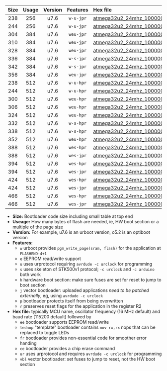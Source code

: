 |Size|Usage|Version|Features|Hex file|
|:-:|:-:|:-:|:-:|:--|
|238|256|u7.6|`w-u-jpr`|[atmega32u2_24mhz_1000000bps_ur_vbl.hex](https://raw.githubusercontent.com/stefanrueger/urboot/main/atmega32u2_24mhz_1000000bps_ur_vbl.hex)|
|244|256|u7.6|`w-u-jpr`|[atmega32u2_24mhz_1000000bps_lednop_ur_vbl.hex](https://raw.githubusercontent.com/stefanrueger/urboot/main/atmega32u2_24mhz_1000000bps_lednop_ur_vbl.hex)|
|304|384|u7.6|`weu-jpr`|[atmega32u2_24mhz_1000000bps_ee_ur_vbl.hex](https://raw.githubusercontent.com/stefanrueger/urboot/main/atmega32u2_24mhz_1000000bps_ee_ur_vbl.hex)|
|310|384|u7.6|`weu-jpr`|[atmega32u2_24mhz_1000000bps_ee_lednop_ur_vbl.hex](https://raw.githubusercontent.com/stefanrueger/urboot/main/atmega32u2_24mhz_1000000bps_ee_lednop_ur_vbl.hex)|
|328|384|u7.6|`weu-jpr`|[atmega32u2_24mhz_1000000bps_ee_lednop_fr_ur_vbl.hex](https://raw.githubusercontent.com/stefanrueger/urboot/main/atmega32u2_24mhz_1000000bps_ee_lednop_fr_ur_vbl.hex)|
|336|384|u7.6|`w-s-jpr`|[atmega32u2_24mhz_1000000bps_vbl.hex](https://raw.githubusercontent.com/stefanrueger/urboot/main/atmega32u2_24mhz_1000000bps_vbl.hex)|
|342|384|u7.6|`w-s-jpr`|[atmega32u2_24mhz_1000000bps_lednop_vbl.hex](https://raw.githubusercontent.com/stefanrueger/urboot/main/atmega32u2_24mhz_1000000bps_lednop_vbl.hex)|
|356|384|u7.6|`weu-jpr`|[atmega32u2_24mhz_1000000bps_ee_lednop_fr_ce_ur_vbl.hex](https://raw.githubusercontent.com/stefanrueger/urboot/main/atmega32u2_24mhz_1000000bps_ee_lednop_fr_ce_ur_vbl.hex)|
|238|512|u7.6|`w-u-hpr`|[atmega32u2_24mhz_1000000bps_ur.hex](https://raw.githubusercontent.com/stefanrueger/urboot/main/atmega32u2_24mhz_1000000bps_ur.hex)|
|244|512|u7.6|`w-u-hpr`|[atmega32u2_24mhz_1000000bps_lednop_ur.hex](https://raw.githubusercontent.com/stefanrueger/urboot/main/atmega32u2_24mhz_1000000bps_lednop_ur.hex)|
|300|512|u7.6|`weu-hpr`|[atmega32u2_24mhz_1000000bps_ee_ur.hex](https://raw.githubusercontent.com/stefanrueger/urboot/main/atmega32u2_24mhz_1000000bps_ee_ur.hex)|
|306|512|u7.6|`weu-hpr`|[atmega32u2_24mhz_1000000bps_ee_lednop_ur.hex](https://raw.githubusercontent.com/stefanrueger/urboot/main/atmega32u2_24mhz_1000000bps_ee_lednop_ur.hex)|
|324|512|u7.6|`weu-hpr`|[atmega32u2_24mhz_1000000bps_ee_lednop_fr_ur.hex](https://raw.githubusercontent.com/stefanrueger/urboot/main/atmega32u2_24mhz_1000000bps_ee_lednop_fr_ur.hex)|
|332|512|u7.6|`w-s-hpr`|[atmega32u2_24mhz_1000000bps.hex](https://raw.githubusercontent.com/stefanrueger/urboot/main/atmega32u2_24mhz_1000000bps.hex)|
|338|512|u7.6|`w-s-hpr`|[atmega32u2_24mhz_1000000bps_lednop.hex](https://raw.githubusercontent.com/stefanrueger/urboot/main/atmega32u2_24mhz_1000000bps_lednop.hex)|
|352|512|u7.6|`weu-hpr`|[atmega32u2_24mhz_1000000bps_ee_lednop_fr_ce_ur.hex](https://raw.githubusercontent.com/stefanrueger/urboot/main/atmega32u2_24mhz_1000000bps_ee_lednop_fr_ce_ur.hex)|
|388|512|u7.6|`wes-hpr`|[atmega32u2_24mhz_1000000bps_ee.hex](https://raw.githubusercontent.com/stefanrueger/urboot/main/atmega32u2_24mhz_1000000bps_ee.hex)|
|388|512|u7.6|`wes-jpr`|[atmega32u2_24mhz_1000000bps_ee_vbl.hex](https://raw.githubusercontent.com/stefanrueger/urboot/main/atmega32u2_24mhz_1000000bps_ee_vbl.hex)|
|394|512|u7.6|`wes-hpr`|[atmega32u2_24mhz_1000000bps_ee_lednop.hex](https://raw.githubusercontent.com/stefanrueger/urboot/main/atmega32u2_24mhz_1000000bps_ee_lednop.hex)|
|394|512|u7.6|`wes-jpr`|[atmega32u2_24mhz_1000000bps_ee_lednop_vbl.hex](https://raw.githubusercontent.com/stefanrueger/urboot/main/atmega32u2_24mhz_1000000bps_ee_lednop_vbl.hex)|
|424|512|u7.6|`wes-hpr`|[atmega32u2_24mhz_1000000bps_ee_lednop_fr.hex](https://raw.githubusercontent.com/stefanrueger/urboot/main/atmega32u2_24mhz_1000000bps_ee_lednop_fr.hex)|
|424|512|u7.6|`wes-jpr`|[atmega32u2_24mhz_1000000bps_ee_lednop_fr_vbl.hex](https://raw.githubusercontent.com/stefanrueger/urboot/main/atmega32u2_24mhz_1000000bps_ee_lednop_fr_vbl.hex)|
|466|512|u7.6|`wes-hpr`|[atmega32u2_24mhz_1000000bps_ee_lednop_fr_ce.hex](https://raw.githubusercontent.com/stefanrueger/urboot/main/atmega32u2_24mhz_1000000bps_ee_lednop_fr_ce.hex)|
|466|512|u7.6|`wes-jpr`|[atmega32u2_24mhz_1000000bps_ee_lednop_fr_ce_vbl.hex](https://raw.githubusercontent.com/stefanrueger/urboot/main/atmega32u2_24mhz_1000000bps_ee_lednop_fr_ce_vbl.hex)|

- **Size:** Bootloader code size including small table at top end
- **Useage:** How many bytes of flash are needed, ie, HW boot section or a multiple of the page size
- **Version:** For example, u7.6 is an urboot version, o5.2 is an optiboot version
- **Features:**
  + `w` urboot provides `pgm_write_page(sram, flash)` for the application at `FLASHEND-4+1`
  + `e` EEPROM read/write support
  + `u` uses urprotocol requiring `avrdude -c urclock` for programming
  + `s` uses skeleton of STK500v1 protocol; `-c urclock` and `-c arduino` both work
  + `h` hardware boot section: make sure fuses are set for reset to jump to boot section
  + `j` vector bootloader: uploaded applications *need to be patched externally*, eg, using `avrdude -c urclock`
  + `p` bootloader protects itself from being overwritten
  + `r` preserves reset flags for the application in the register R2
- **Hex file:** typically MCU name, oscillator frequency (16 MHz default) and baud rate (115200 default) followed by
  + `ee` bootloader supports EEPROM read/write
  + `lednop` "template" bootloader contains `mov rx,rx` nops that can be replaced to toggle LEDs
  + `fr` bootloader provides non-essential code for smoother error handing
  + `ce` bootloader provides a chip erase command
  + `ur` uses urprotocol and requires `avrdude -c urclock` for programming
  + `vbl` vector bootloader: set fuses to jump to reset, not the HW boot section
